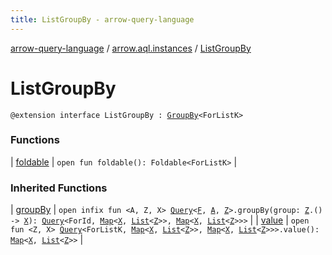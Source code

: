 ```yaml
---
title: ListGroupBy - arrow-query-language
---
```


[arrow-query-language](../../index.html) / [arrow.aql.instances](../index.html) / [ListGroupBy](./index.html)

# ListGroupBy

`@extension interface ListGroupBy : `[`GroupBy`](../../arrow.aql/-group-by/index.html)`<ForListK>`

### Functions

| [foldable](foldable.html) | `open fun foldable(): Foldable<ForListK>` |

### Inherited Functions

| [groupBy](../../arrow.aql/-group-by/group-by.html) | `open infix fun <A, Z, X> `[`Query`](../../arrow.aql/-query/index.html)`<`[`F`](../../arrow.aql/-group-by/index.html#F)`, `[`A`](../../arrow.aql/-group-by/group-by.html#A)`, `[`Z`](../../arrow.aql/-group-by/group-by.html#Z)`>.groupBy(group: `[`Z`](../../arrow.aql/-group-by/group-by.html#Z)`.() -> `[`X`](../../arrow.aql/-group-by/group-by.html#X)`): `[`Query`](../../arrow.aql/-query/index.html)`<ForId, `[`Map`](https://kotlinlang.org/api/latest/jvm/stdlib/kotlin.collections/-map/index.html)`<`[`X`](../../arrow.aql/-group-by/group-by.html#X)`, `[`List`](https://kotlinlang.org/api/latest/jvm/stdlib/kotlin.collections/-list/index.html)`<`[`Z`](../../arrow.aql/-group-by/group-by.html#Z)`>>, `[`Map`](https://kotlinlang.org/api/latest/jvm/stdlib/kotlin.collections/-map/index.html)`<`[`X`](../../arrow.aql/-group-by/group-by.html#X)`, `[`List`](https://kotlinlang.org/api/latest/jvm/stdlib/kotlin.collections/-list/index.html)`<`[`Z`](../../arrow.aql/-group-by/group-by.html#Z)`>>>` |
| [value](../../arrow.aql/-group-by/value.html) | `open fun <Z, X> `[`Query`](../../arrow.aql/-query/index.html)`<ForListK, `[`Map`](https://kotlinlang.org/api/latest/jvm/stdlib/kotlin.collections/-map/index.html)`<`[`X`](../../arrow.aql/-group-by/value.html#X)`, `[`List`](https://kotlinlang.org/api/latest/jvm/stdlib/kotlin.collections/-list/index.html)`<`[`Z`](../../arrow.aql/-group-by/value.html#Z)`>>, `[`Map`](https://kotlinlang.org/api/latest/jvm/stdlib/kotlin.collections/-map/index.html)`<`[`X`](../../arrow.aql/-group-by/value.html#X)`, `[`List`](https://kotlinlang.org/api/latest/jvm/stdlib/kotlin.collections/-list/index.html)`<`[`Z`](../../arrow.aql/-group-by/value.html#Z)`>>>.value(): `[`Map`](https://kotlinlang.org/api/latest/jvm/stdlib/kotlin.collections/-map/index.html)`<`[`X`](../../arrow.aql/-group-by/value.html#X)`, `[`List`](https://kotlinlang.org/api/latest/jvm/stdlib/kotlin.collections/-list/index.html)`<`[`Z`](../../arrow.aql/-group-by/value.html#Z)`>>` |

